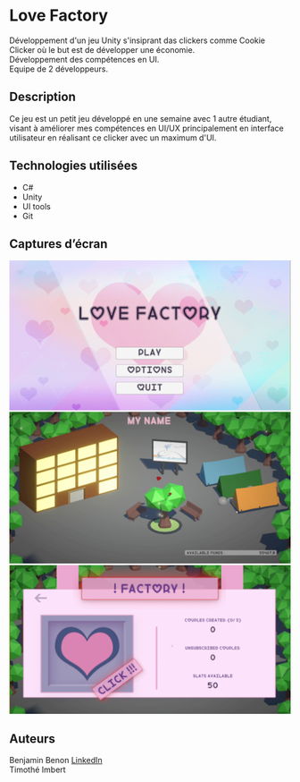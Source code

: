 # Love Factory

Développement d'un jeu Unity s'insiprant das clickers comme Cookie Clicker où le but est de développer une économie.  
Développement des compétences en UI.  
Equipe de 2 développeurs.

## Description

Ce jeu est un petit jeu développé en une semaine avec 1 autre étudiant, visant à améliorer mes compétences en UI/UX principalement en interface utilisateur en réalisant ce clicker avec un maximum d'UI.

## Technologies utilisées

- C#
- Unity
- UI tools
- Git

## Captures d’écran

![Menu principal](Images/mainmenu.png)
![Image du jeu](Images/lovefactory.png)
![Menu de l'usine](Images/factorymenu.png)

## Auteurs

Benjamin Benon [LinkedIn](https://www.linkedin.com/in/benjamin-benon-78b495194/)  
Timothé Imbert
